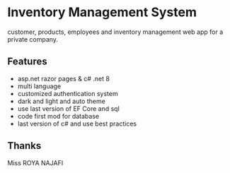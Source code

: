 # Inventory Management System

customer, products, employees and inventory management web app for a private company. 


## Features

- asp.net razor pages & c# .net 8
- multi language
- customized authentication system
- dark and light and auto theme
- use last version of EF Core and sql
- code first mod for database
- last version of c# and use best practices

## Thanks
Miss ROYA NAJAFI
